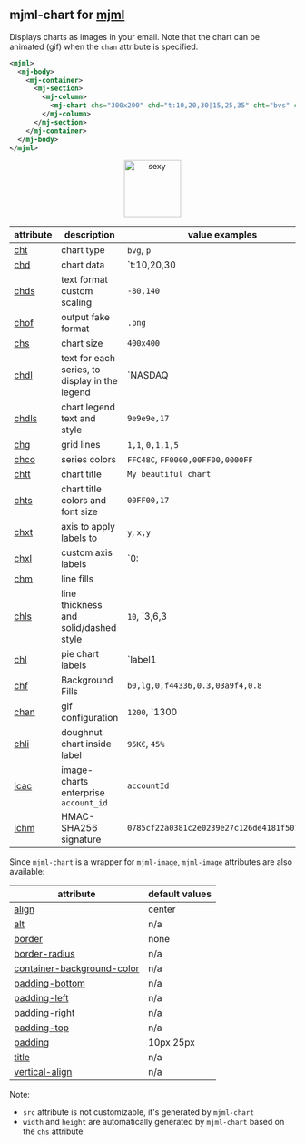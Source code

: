 ## mjml-chart for [mjml](https://mjml.io/)

Displays charts as images in your email. Note that the chart can be animated (gif) when the `chan` attribute is specified.

```xml
<mjml>
  <mj-body>
    <mj-container>
      <mj-section>
        <mj-column>
          <mj-chart chs="300x200" chd="t:10,20,30|15,25,35" cht="bvs" chxt="x,y" chxl="0:|A|B|C" />
        </mj-column>
      </mj-section>
    </mj-container>
  </mj-body>
</mjml>
```

<p align="center">
  <a href="https://mjml.io/try-it-live/component/chart">
    <img width="100px" src="http://imgh.us/TRYITLIVE.svg" alt="sexy" />
  </a>
</p>


| attribute                                                                      | description                                    | value examples                                  |
| ------------------------------------------------------------------------------ | ---------------------------------------------- | ----------------------------------------------- |
| [cht](https://image-charts.com/documentation#chart-type)                       | chart type                                     | `bvg`, `p`                                      |
| [chd](https://image-charts.com/documentation#data-format)                      | chart data                                     | `t:10,20,30|15,25,35`                           |
| [chds](https://image-charts.com/documentation#text-format-with-custom-scaling) | text format custom scaling                     | `-80,140`                                       |
| [chof](https://image-charts.com/documentation#output-format)                   | output fake format                             | `.png`                                          |
| [chs](https://image-charts.com/documentation#chart-size)                       | chart size                                     | `400x400`                                       |
| [chdl](https://image-charts.com/documentation#chart-legend-text-and-style)     | text for each series, to display in the legend | `NASDAQ|FTSE100|DOW`                            |
| [chdls](https://image-charts.com/documentation#chart-legend-text-and-style)    | chart legend text and style                    | `9e9e9e,17`                                     |
| [chg](https://image-charts.com/documentation#grid-lines)                       | grid lines                                     | `1,1`, `0,1,1,5`                                |
| [chco](https://image-charts.com/documentation#series-colors)                   | series colors                                  | `FFC48C`, `FF0000,00FF00,0000FF`                |
| [chtt](https://image-charts.com/documentation)                                 | chart title                                    | `My beautiful chart`                            |
| [chts](https://image-charts.com/documentation)                                 | chart title colors and font size               | `00FF00,17`                                     |
| [chxt](https://image-charts.com/documentation)                                 | axis to apply labels to                        | `y`, `x,y`                                      |
| [chxl](https://image-charts.com/documentation)                                 | custom axis labels                             | `0:|Jan|July|Jan`, `0:|Jan|July|Jan|1|10|20|30` |
| [chm](https://image-charts.com/documentation)                                  | line fills                                     |                                                 |
| [chls](https://image-charts.com/documentation#line-styles)                     | line thickness and solid/dashed style          | `10`, `3,6,3|5`                                 |
| [chl](https://image-charts.com/documentation#labels)                           | pie chart labels                               | `label1|label2`                                 |
| [chf](https://image-charts.com/documentation#background-fills)                 | Background Fills                               | `b0,lg,0,f44336,0.3,03a9f4,0.8`                 |
| [chan](https://image-charts.com/documentation#chart-gif-animation)             | gif configuration                              | `1200`, `1300|easeInOutSine`                    |
| [chli](https://image-charts.com/documentation#inside-label)                    | doughnut chart inside label                    | `95K€`, `45%`                                   |
| [icac](https://image-charts.com/documentation#enterprise-version)              | image-charts enterprise `account_id`           | `accountId`                                     |
| [ichm](https://image-charts.com/documentation#enterprise-version)              | HMAC-SHA256 signature                          | `0785cf22a0381c2e0239e27c126de4181f501d11…`     |


Since `mjml-chart` is a wrapper for `mjml-image`, `mjml-image` attributes are also available:

| attribute                                 | default values |
| ----------------------------------------- | -------------- |
| [align](#mjml-image)                      | center         |
| [alt](#mjml-image)                        | n/a            |
| [border](#mjml-image)                     | none           |
| [border-radius](#mjml-image)              | n/a            |
| [container-background-color](#mjml-image) | n/a            |
| [padding-bottom](#mjml-image)             | n/a            |
| [padding-left](#mjml-image)               | n/a            |
| [padding-right](#mjml-image)              | n/a            |
| [padding-top](#mjml-image)                | n/a            |
| [padding](#mjml-image)                    | 10px 25px      |
| [title](#mjml-image)                      | n/a            |
| [vertical-align](#mjml-image)             | n/a            |


Note:
- `src` attribute is not customizable, it's generated by `mjml-chart`
- `width` and `height` are automatically generated by `mjml-chart` based on the `chs` attribute

